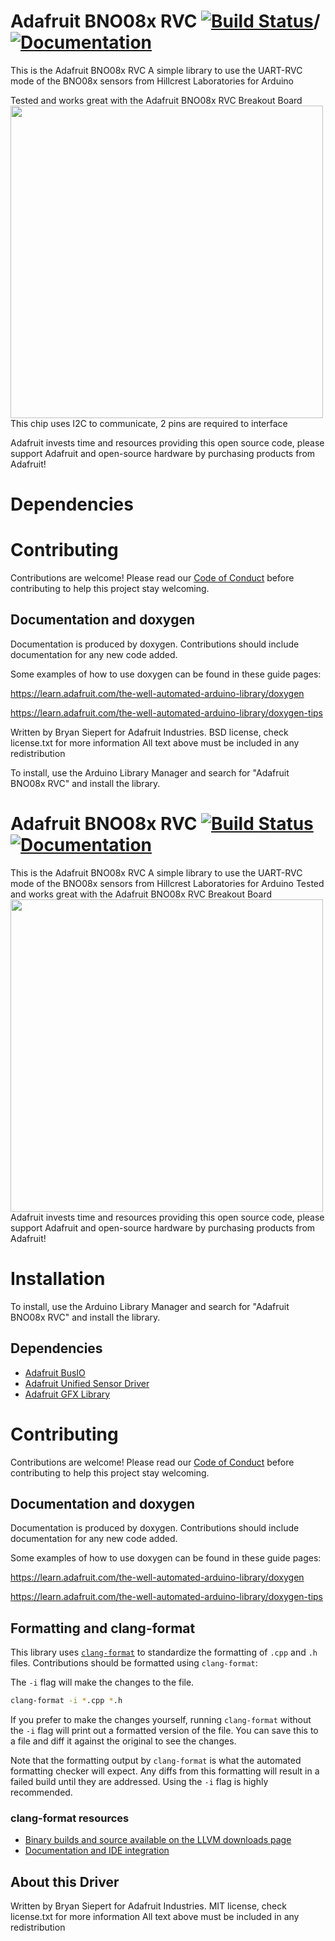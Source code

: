 # Adafruit BNO08x RVC [![Build Status](https://github.com/adafruit/Adafruit_BNO08x_RVC/workflows/Arduino%20Library%20CI/badge.svg)](https://github.com/adafruit/Adafruit_BNO08x_RVC/actions)/[![Documentation](https://github.com/adafruit/ci-arduino/blob/master/assets/doxygen_badge.svg)](http://adafruit.github.io/Adafruit_BNO08x_RVC/html/index.html)

This is the Adafruit BNO08x RVC A simple library to use the UART-RVC mode of the BNO08x sensors from Hillcrest Laboratories for Arduino

Tested and works great with the Adafruit BNO08x RVC Breakout Board
[<img src="assets/board.png?raw=true" width="500px">](https://www.adafruit.com/products/4754)
This chip uses I2C to communicate, 2 pins are required to interface

Adafruit invests time and resources providing this open source code, please support Adafruit and open-source hardware by purchasing products from Adafruit!

# Dependencies

# Contributing

Contributions are welcome! Please read our [Code of Conduct](https://github.com/adafruit/Adafruit_BNO08x_RVC/blob/master/CODE_OF_CONDUCT.md>)
before contributing to help this project stay welcoming.

## Documentation and doxygen
Documentation is produced by doxygen. Contributions should include documentation for any new code added.

Some examples of how to use doxygen can be found in these guide pages:

https://learn.adafruit.com/the-well-automated-arduino-library/doxygen

https://learn.adafruit.com/the-well-automated-arduino-library/doxygen-tips

Written by Bryan Siepert for Adafruit Industries.
BSD license, check license.txt for more information
All text above must be included in any redistribution

To install, use the Arduino Library Manager and search for "Adafruit BNO08x RVC" and install the library.





# Adafruit BNO08x RVC [![Build Status](https://github.com/adafruit/Adafruit_BNO08x_RVC/workflows/Arduino%20Library%20CI/badge.svg)](https://github.com/adafruit/Adafruit_BNO08x_RVC/actions)[![Documentation](https://github.com/adafruit/ci-arduino/blob/master/assets/doxygen_badge.svg)](http://adafruit.github.io/Adafruit_BNO08x_RVC/html/index.html)


This is the Adafruit BNO08x RVC A simple library to use the UART-RVC mode of the BNO08x sensors from Hillcrest Laboratories for Arduino
Tested and works great with the Adafruit BNO08x RVC Breakout Board
[<img src="assets/board.png?raw=true" width="500px">](https://www.adafruit.com/products/4754)
Adafruit invests time and resources providing this open source code, please support Adafruit and open-source hardware by purchasing products from Adafruit!

# Installation
To install, use the Arduino Library Manager and search for "Adafruit BNO08x RVC" and install the library.

## Dependencies
 * [Adafruit BusIO](https://github.com/adafruit/Adafruit_BusIO)
 * [Adafruit Unified Sensor Driver](https://github.com/adafruit/Adafruit_Sensor)
 * [Adafruit GFX Library](https://github.com/adafruit/Adafruit-GFX-Library)

# Contributing

Contributions are welcome! Please read our [Code of Conduct](https://github.com/adafruit/Adafruit_BNO08x_RVC/blob/master/CODE_OF_CONDUCT.md>)
before contributing to help this project stay welcoming.

## Documentation and doxygen
Documentation is produced by doxygen. Contributions should include documentation for any new code added.

Some examples of how to use doxygen can be found in these guide pages:

https://learn.adafruit.com/the-well-automated-arduino-library/doxygen

https://learn.adafruit.com/the-well-automated-arduino-library/doxygen-tips

## Formatting and clang-format
This library uses [`clang-format`](https://releases.llvm.org/download.html) to standardize the formatting of `.cpp` and `.h` files. 
Contributions should be formatted using `clang-format`:

The `-i` flag will make the changes to the file.
```bash
clang-format -i *.cpp *.h
```
If you prefer to make the changes yourself, running `clang-format` without the `-i` flag will print out a formatted version of the file. You can save this to a file and diff it against the original to see the changes.

Note that the formatting output by `clang-format` is what the automated formatting checker will expect. Any diffs from this formatting will result in a failed build until they are addressed. Using the `-i` flag is highly recommended.

### clang-format resources
  * [Binary builds and source available on the LLVM downloads page](https://releases.llvm.org/download.html)
  * [Documentation and IDE integration](https://clang.llvm.org/docs/ClangFormat.html)

## About this Driver
Written by Bryan Siepert for Adafruit Industries.
MIT license, check license.txt for more information
All text above must be included in any redistribution
